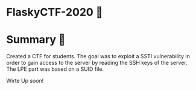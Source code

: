 # FlaskyCTF-2020 🦄

# **Summary** 👑
Created a CTF for students.
The goal was to exploit a SSTI vulnerability in order to gain access to the server by reading the SSH keys of the server.
The LPE part was based on a SUID file.

Wirte Up soon!
